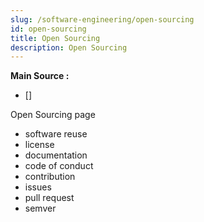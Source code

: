 ```yaml
---
slug: /software-engineering/open-sourcing
id: open-sourcing
title: Open Sourcing
description: Open Sourcing
---
```


**Main Source :**

- []

Open Sourcing page

- software reuse
- license
- documentation
- code of conduct
- contribution
- issues
- pull request
- semver
